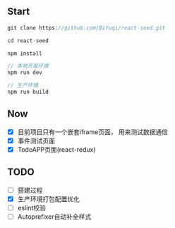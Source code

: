 ## Start

```js
git clone https://github.com/BiYuqi/react-seed.git

cd react-seed

npm install

// 本地开发环境
npm run dev

// 生产环境
npm run build
```
## Now

- [x] 目前项目只有一个嵌套iframe页面， 用来测试数据通信
- [x] 事件测试页面
- [x] TodoAPP页面(react-redux)

## TODO

- [ ] 搭建过程
- [x] 生产环境打包配置优化
- [ ] eslint校验
- [ ] Autoprefixer自动补全样式